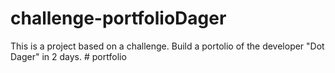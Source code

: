 # challenge-portfolioDager
This is a project based on a challenge. Build a portolio of the developer "Dot Dager" in 2 days.
#   p o r t f o l i o  
 